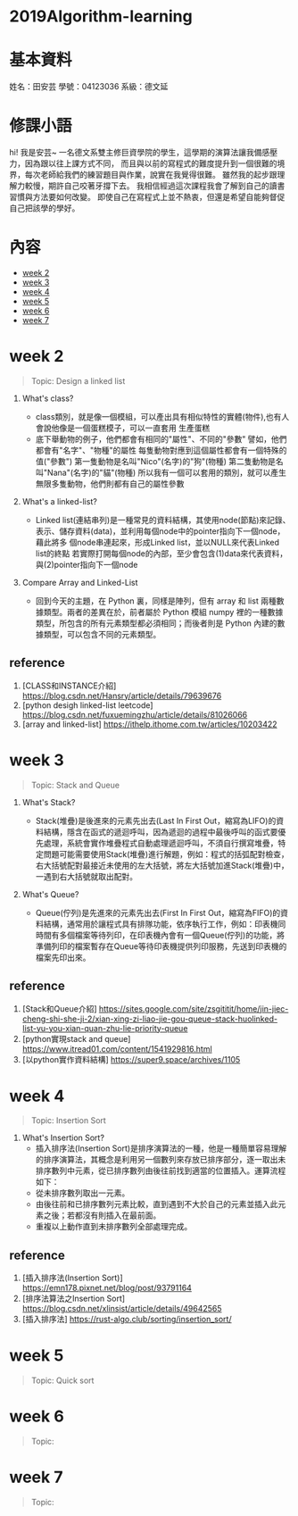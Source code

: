 # 2019Algorithm-learning


# 基本資料
姓名：田安芸
學號：04123036
系級：德文延

# 修課小語 
hi! 我是安芸~ 一名德文系雙主修巨資學院的學生，這學期的演算法讓我備感壓力，因為跟以往上課方式不同，
而且與以前的寫程式的難度提升到一個很難的境界，每次老師給我們的練習題目與作業，說實在我覺得很難。
雖然我的起步跟理解力較慢，期許自己咬著牙撐下去。
我相信經過這次課程我會了解到自己的讀書習慣與方法要如何改變。
即使自己在寫程式上並不熱衷，但還是希望自能夠督促自己把該學的學好。


# 內容
- [week 2](#week-2)
- [week 3](#week-3)
- [week 4](#week-4)
- [week 5](#week-5)
- [week 6](#week-6)
- [week 7](#week-7)

# week 2
 > Topic: Design a linked list
1. What's class?
    * class類別，就是像一個模組，可以產出具有相似特性的實體(物件),也有人會說他像是一個蛋糕模子，可以一直套用 生產蛋糕
    * 底下舉動物的例子，他們都會有相同的"屬性"、不同的"參數"
      譬如，他們都會有"名字"、"物種"的屬性
      每隻動物對應到這個屬性都會有一個特殊的值("參數")
      第一隻動物是名叫"Nico"(名字)的"狗"(物種)
      第二隻動物是名叫"Nana"(名字)的"貓"(物種)
      所以我有一個可以套用的類別，就可以產生無限多隻動物，他們則都有自己的屬性參數

2. What's a linked-list?
   * Linked list(連結串列)是一種常見的資料結構，其使用node(節點)來記錄、表示、儲存資料(data)，並利用每個node中的pointer指向下一個node，藉此將多      個node串連起來，形成Linked list，並以NULL來代表Linked list的終點
     若實際打開每個node的內部，至少會包含(1)data來代表資料，與(2)pointer指向下一個node
 
3. Compare Array and Linked-List
   * 回到今天的主題，在 Python 裏，同樣是陣列，但有 array 和 list 兩種數據類型。兩者的差異在於，前者屬於 Python 模組 numpy 裡的一種數據類型，所包含的所有元素類型都必須相同；而後者則是 Python 內建的數據類型，可以包含不同的元素類型。
   
## reference
1. [CLASS和INSTANCE介紹] https://blog.csdn.net/Hansry/article/details/79639676
2. [python desigh linked-list leetcode] https://blog.csdn.net/fuxuemingzhu/article/details/81026066
3. [array and linked-list] https://ithelp.ithome.com.tw/articles/10203422

# week 3
 > Topic: Stack and Queue
1. What's Stack?
    * Stack(堆疊)是後進來的元素先出去(Last In First Out，縮寫為LIFO)的資料結構，隱含在函式的遞迴呼叫，因為遞迴的過程中最後呼叫的函式要優先處理，系統會實作堆疊程式自動處理遞迴呼叫，不須自行撰寫堆疊，特定問題可能需要使用Stack(堆疊)進行解題，例如：程式的括弧配對檢查，右大括號配對最接近未使用的左大括號，將左大括號加進Stack(堆疊)中，一遇到右大括號就取出配對。

2. What's Queue?
   * Queue(佇列)是先進來的元素先出去(First In First Out，縮寫為FIFO)的資料結構，通常用於讓程式具有排隊功能，依序執行工作，例如：印表機同時間有多個檔案等待列印，在印表機內會有一個Queue(佇列)的功能，將準備列印的檔案暫存在Queue等待印表機提供列印服務，先送到印表機的檔案先印出來。
   
## reference
1. [Stack和Queue介紹] https://sites.google.com/site/zsgititit/home/jin-jiec-cheng-shi-she-ji-2/xian-xing-zi-liao-jie-gou-queue-stack-huolinked-list-yu-you-xian-quan-zhu-lie-priority-queue
2. [python實現stack and queue] https://www.itread01.com/content/1541929816.html
3. [以python實作資料結構] https://super9.space/archives/1105

# week 4
 > Topic: Insertion Sort
1. What's Insertion Sort?
    * 插入排序法(Insertion Sort)是排序演算法的一種，他是一種簡單容易理解的排序演算法，其概念是利用另一個數列來存放已排序部分，逐一取出未排序數列中元素，從已排序數列由後往前找到適當的位置插入。運算流程如下：
    * 從未排序數列取出一元素。
    * 由後往前和已排序數列元素比較，直到遇到不大於自己的元素並插入此元素之後；若都沒有則插入在最前面。
    * 重複以上動作直到未排序數列全部處理完成。

   
## reference
1. [插入排序法(Insertion Sort)] https://emn178.pixnet.net/blog/post/93791164
2. [排序法算法之Insertion Sort] https://blog.csdn.net/xlinsist/article/details/49642565
3. [插入排序法] https://rust-algo.club/sorting/insertion_sort/

# week 5
 > Topic: Quick sort
 

# week 6
 > Topic: 

# week 7
 > Topic: 
